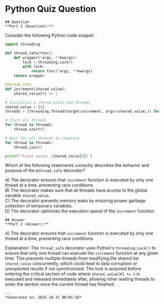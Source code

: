 # Python Quiz Question
    
    ## Question
    **Part 1 (Question):**

Consider the following Python code snippet:

```python
import threading

def thread_safe(func):
    def wrapper(*args, **kwargs):
        lock = threading.Lock()
        with lock:
            return func(*args, **kwargs)
    return wrapper

@thread_safe
def increment(shared_value):
    shared_value[0] += 1

# Initialize a shared value and threads
shared_value = [0]
threads = [threading.Thread(target=increment, args=(shared_value,)) for _ in range(10)]

# Start all threads
for thread in threads:
    thread.start()

# Wait for all threads to complete
for thread in threads:
    thread.join()

print(f"Final value: {shared_value[0]}")
```

Which of the following statements correctly describes the behavior and purpose of the `@thread_safe` decorator?

A) The decorator ensures that `increment` function is executed by only one thread at a time, preventing race conditions.  
B) The decorator makes sure that all threads have access to the global variable `shared_value`.  
C) The decorator prevents memory leaks by ensuring proper garbage collection of temporary variables.  
D) The decorator optimizes the execution speed of the `increment` function.
    
    ## Answer
    **Part 2 (Answer):**

A) The decorator ensures that `increment` function is executed by only one thread at a time, preventing race conditions.

Explanation:
The `thread_safe` decorator uses Python's `threading.Lock()` to ensure that only one thread can execute the `increment` function at any given time. This prevents multiple threads from modifying the shared list `shared_value` concurrently, which could lead to data corruption or unexpected results if not synchronized. The lock is acquired before entering the critical section of code where `shared_value[0] += 1` is executed and released immediately after, allowing other waiting threads to enter the section once the current thread has finished.
    
    ---
    *Generated on: 2025-10-31 00:01:58*
    